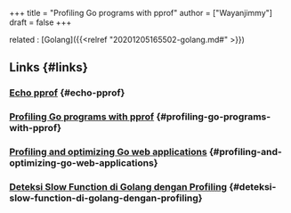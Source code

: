 +++
title = "Profiling Go programs with pprof"
author = ["Wayanjimmy"]
draft = false
+++

related
: [Golang]({{<relref "20201205165502-golang.md#" >}})


## Links {#links}


### [Echo pprof](https://github.com/sevennt/echo-pprof) {#echo-pprof}


### [Profiling Go programs with pprof](https://jvns.ca/blog/2017/09/24/profiling-go-with-pprof/) {#profiling-go-programs-with-pprof}


### [Profiling and optimizing Go web applications](https://artem.krylysov.com/blog/2017/03/13/profiling-and-optimizing-go-web-applications/) {#profiling-and-optimizing-go-web-applications}


### [Deteksi Slow Function di Golang dengan Profiling](https://medium.com/easyread/deteksi-slow-function-di-golang-dengan-profiling-2f6e5e51c1c) {#deteksi-slow-function-di-golang-dengan-profiling}
